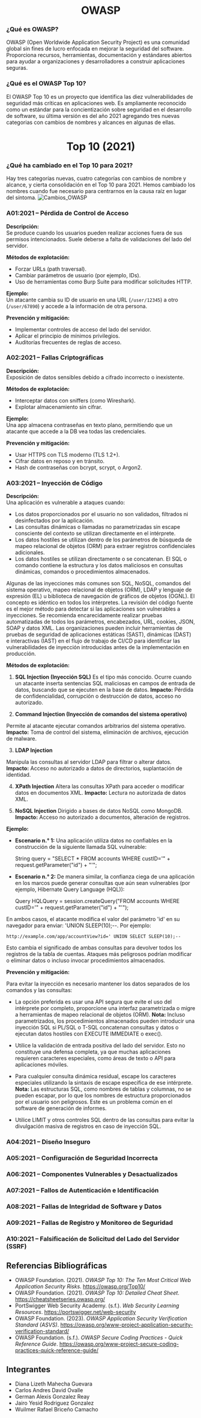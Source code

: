 <div align="center">
  <h1>OWASP</h1>
</div>

### ¿Qué es OWASP?

OWASP (Open Worldwide Application Security Project) es una comunidad global sin fines de lucro enfocada en mejorar la seguridad del software. Proporciona recursos, herramientas, documentación y estándares abiertos para ayudar a organizaciones y desarrolladores a construir aplicaciones seguras.

### ¿Qué es el OWASP Top 10?

El OWASP Top 10 es un proyecto que identifica las diez vulnerabilidades de seguridad más críticas en aplicaciones web. Es ampliamente reconocido como un estándar para la concientización sobre seguridad en el desarrollo de software, su última versión es del año 2021 agregando tres nuevas categorias con cambios de nombres y alcances en algunas de ellas.

<div align="center">
  <h1>Top 10 (2021)</h1>
</div>

### ¿Qué ha cambiado en el Top 10 para 2021?
Hay tres categorías nuevas, cuatro categorías con cambios de nombre y alcance, y cierta consolidación en el Top 10 para 2021. Hemos cambiado los nombres cuando fue necesario para centrarnos en la causa raíz en lugar del síntoma.
![Cambios_OWASP](/images/Cambios_OWASP.png)


### A01:2021 – Pérdida de Control de Acceso

**Descripción:**  
Se produce cuando los usuarios pueden realizar acciones fuera de sus permisos intencionados. Suele deberse a falta de validaciones del lado del servidor.

**Métodos de explotación:**
- Forzar URLs (path traversal).
- Cambiar parámetros de usuario (por ejemplo, IDs).
- Uso de herramientas como Burp Suite para modificar solicitudes HTTP.

**Ejemplo:**  
Un atacante cambia su ID de usuario en una URL (`/user/12345`) a otro (`/user/67890`) y accede a la información de otra persona.

**Prevención y mitigación:**
- Implementar controles de acceso del lado del servidor.
- Aplicar el principio de mínimos privilegios.
- Auditorías frecuentes de reglas de acceso.

### A02:2021 – Fallas Criptográficas

**Descripción:**  
Exposición de datos sensibles debido a cifrado incorrecto o inexistente.

**Métodos de explotación:**
- Interceptar datos con sniffers (como Wireshark).
- Explotar almacenamiento sin cifrar.

**Ejemplo:**  
Una app almacena contraseñas en texto plano, permitiendo que un atacante que accede a la DB vea todas las credenciales.

**Prevención y mitigación:**
- Usar HTTPS con TLS moderno (TLS 1.2+).
- Cifrar datos en reposo y en tránsito.
- Hash de contraseñas con bcrypt, scrypt, o Argon2.

### A03:2021 – Inyección de Código

**Descripción:**  
Una aplicación es vulnerable a ataques cuando:

-   Los datos proporcionados por el usuario no son validados, filtrados ni desinfectados por la aplicación.
- Las consultas dinámicas o llamadas no parametrizadas sin escape consciente del contexto se utilizan directamente en el intérprete.
- Los datos hostiles se utilizan dentro de los parámetros de búsqueda de mapeo relacional de objetos (ORM) para extraer registros confidenciales adicionales.
- Los datos hostiles se utilizan directamente o se concatenan. El SQL o comando contiene la estructura y los datos maliciosos en consultas dinámicas, comandos o procedimientos almacenados.

Algunas de las inyecciones más comunes son SQL, NoSQL, comandos del sistema operativo, mapeo relacional de objetos (ORM), LDAP y lenguaje de expresión (EL) u biblioteca de navegación de gráficos de objetos (OGNL). El concepto es idéntico en todos los intérpretes. La revisión del código fuente es el mejor método para detectar si las aplicaciones son vulnerables a inyecciones. Se recomienda encarecidamente realizar pruebas automatizadas de todos los parámetros, encabezados, URL, cookies, JSON, SOAP y datos XML. Las organizaciones pueden incluir herramientas de pruebas de seguridad de aplicaciones estáticas (SAST), dinámicas (DAST) e interactivas (IAST) en el flujo de trabajo de CI/CD para identificar las vulnerabilidades de inyección introducidas antes de la implementación en producción.

**Métodos de explotación:**

1. **SQL Injection (Inyección SQL)**
Es el tipo más conocido. Ocurre cuando un atacante inserta sentencias SQL maliciosas en campos de entrada de datos, buscando que se ejecuten en la base de datos.
**Impacto:** Pérdida de confidencialidad, corrupción o destrucción de datos, acceso no autorizado.

2. **Command Injection (Inyección de comandos del sistema operativo)**

Permite al atacante ejecutar comandos arbitrarios del sistema operativo.
**Impacto:** Toma de control del sistema, eliminación de archivos, ejecución de malware.

3. **LDAP Injection**

Manipula las consultas al servidor LDAP para filtrar o alterar datos.
**Impacto:** Acceso no autorizado a datos de directorios, suplantación de identidad.

4. **XPath Injection**
Altera las consultas XPath para acceder o modificar datos en documentos XML.
**Impacto:** Lectura no autorizada de datos XML.

5. **NoSQL Injection**
Dirigido a bases de datos NoSQL como MongoDB.
**Impacto:** Acceso no autorizado a documentos, alteración de registros.

**Ejemplo:**  

- **Escenario n.° 1:** Una aplicación utiliza datos no confiables en la construcción de la siguiente llamada SQL vulnerable:

    String query = "SELECT \* FROM accounts WHERE custID='" + request.getParameter("id") + "'";

- **Escenario n.° 2:** De manera similar, la confianza ciega de una aplicación en los marcos puede generar consultas que aún sean vulnerables (por ejemplo, Hibernate Query Language (HQL)):

    Query HQLQuery = session.createQuery("FROM accounts WHERE custID='" + request.getParameter("id") + "'");

En ambos casos, el atacante modifica el valor del parámetro 'id' en su navegador para enviar: 'UNION SLEEP(10);--. Por ejemplo:

    http://example.com/app/accountView?id=' UNION SELECT SLEEP(10);--

Esto cambia el significado de ambas consultas para devolver todos los registros de la tabla de cuentas. Ataques más peligrosos podrían modificar o eliminar datos o incluso invocar procedimientos almacenados.

**Prevención y mitigación:**

Para evitar la inyección es necesario mantener los datos separados de los comandos y las consultas:

- La opción preferida es usar una API segura que evite el uso del intérprete por completo, proporcione una interfaz parametrizada o migre a herramientas de mapeo relacional de objetos (ORM).
**Nota:** Incluso parametrizados, los procedimientos almacenados pueden introducir una inyección SQL si PL/SQL o T-SQL concatenan consultas y datos o ejecutan datos hostiles con EXECUTE IMMEDIATE o exec().

- Utilice la validación de entrada positiva del lado del servidor. Esto no constituye una defensa completa, ya que muchas aplicaciones requieren caracteres especiales, como áreas de texto o API para aplicaciones móviles.

- Para cualquier consulta dinámica residual, escape los caracteres especiales utilizando la sintaxis de escape específica de ese intérprete.
**Nota:** Las estructuras SQL, como nombres de tablas y columnas, no se pueden escapar, por lo que los nombres de estructura proporcionados por el usuario son peligrosos. Este es un problema común en el software de generación de informes.

- Utilice LIMIT y otros controles SQL dentro de las consultas para evitar la divulgación masiva de registros en caso de inyección SQL.

### A04:2021 – Diseño Inseguro



### A05:2021 – Configuración de Seguridad Incorrecta



### A06:2021 – Componentes Vulnerables y Desactualizados



### A07:2021 – Fallos de Autenticación e Identificación



### A08:2021 – Fallas de Integridad de Software y Datos



### A09:2021 – Fallas de Registro y Monitoreo de Seguridad



### A10:2021 – Falsificación de Solicitud del Lado del Servidor (SSRF)



## Referencias Bibliográficas

- OWASP Foundation. (2021). *OWASP Top 10: The Ten Most Critical Web Application Security Risks*. https://owasp.org/Top10/
- OWASP Foundation. (2021). *OWASP Top 10: Detailed Cheat Sheet*. https://cheatsheetseries.owasp.org/
- PortSwigger Web Security Academy. (s.f.). *Web Security Learning Resources*. https://portswigger.net/web-security
- OWASP Foundation. (2023). *OWASP Application Security Verification Standard (ASVS)*. https://owasp.org/www-project-application-security-verification-standard/
- OWASP Foundation. (s.f.). *OWASP Secure Coding Practices - Quick Reference Guide*. https://owasp.org/www-project-secure-coding-practices-quick-reference-guide/

## Integrantes

- Diana Lizeth Mahecha Guevara  
- Carlos Andres David Ovalle  
- German Alexis Gonzalez Reay  
- Jairo Yesid Rodriguez Gonzalez  
- Wuilmer Rafael Briceño Camacho
